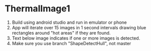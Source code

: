 # ThermalImage1
1) Build using android studio  and run in emulator or phone
2) App will iterate over 15 images in 1 second intervals drawing blue rectangles around "hot areas" if they are found.
3) Text below image indicates if one or more images is detected.
4) Make sure you use branch "ShapeDetectHull", not master
